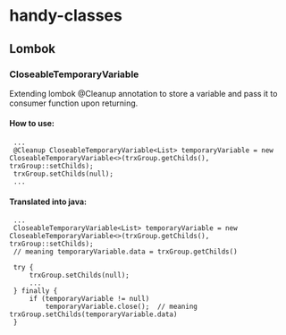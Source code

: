# handy-classes

## Lombok

### CloseableTemporaryVariable

Extending lombok @Cleanup annotation to store a variable and pass it to consumer function upon returning.

#### How to use:

     ...
     @Cleanup CloseableTemporaryVariable<List> temporaryVariable = new CloseableTemporaryVariable<>(trxGroup.getChilds(), trxGroup::setChilds);
     trxGroup.setChilds(null);
     ...

#### Translated into java:

     ...
     CloseableTemporaryVariable<List> temporaryVariable = new CloseableTemporaryVariable<>(trxGroup.getChilds(), trxGroup::setChilds);
     // meaning temporaryVariable.data = trxGroup.getChilds()

     try {
         trxGroup.setChilds(null);
         ...
     } finally {
         if (temporaryVariable != null)
             temporaryVariable.close();  // meaning trxGroup.setChilds(temporaryVariable.data)
     }
